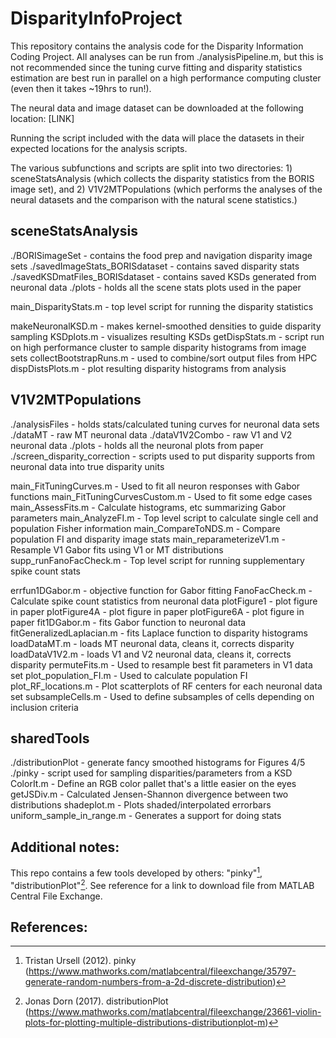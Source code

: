 # DisparityInfoProject

This repository contains the analysis code for the Disparity Information Coding Project.
All analyses can be run from ./analysisPipeline.m, but this is not recommended since the
tuning curve fitting and disparity statistics estimation are best run in parallel on a
high performance computing cluster (even then it takes ~19hrs to run!).

The neural data and image dataset can be downloaded at the following location: [LINK]

Running the script included with the data will place the datasets in their expected locations
for the analysis scripts.

The various subfunctions and scripts are split into two directories: 1) sceneStatsAnalysis
(which collects the disparity statistics from the BORIS image set), and 2) V1V2MTPopulations
(which performs the analyses of the neural datasets and the comparison with the natural scene
statistics.)

## sceneStatsAnalysis

./BORISimageSet - contains the food prep and navigation disparity image sets
./savedImageStats_BORISdataset - contains saved disparity stats
./savedKSDmatFiles_BORISdataset - contains saved KSDs generated from neuronal data
./plots - holds all the scene stats plots used in the paper

main_DisparityStats.m - top level script for running the disparity statistics

makeNeuronalKSD.m - makes kernel-smoothed densities to guide disparity sampling
KSDplots.m - visualizes resulting KSDs
getDispStats.m - script run on high performance cluster to sample disparity histograms from image sets
collectBootstrapRuns.m - used to combine/sort output files from HPC
dispDistsPlots.m - plot resulting disparity histograms from analysis

## V1V2MTPopulations

./analysisFiles - holds stats/calculated tuning curves for neuronal data sets
./dataMT - raw MT neuronal data
./dataV1V2Combo - raw V1 and V2 neuronal data
./plots - holds all the neuronal plots from paper
./screen_disparity_correction - scripts used to put disparity supports from neuronal data into true disparity units

main_FitTuningCurves.m - Used to fit all neuron responses with Gabor functions
main_FitTuningCurvesCustom.m - Used to fit some edge cases
main_AssessFits.m - Calculate histograms, etc summarizing Gabor parameters
main_AnalyzeFI.m - Top level script to calculate single cell and population Fisher information
main_CompareToNDS.m - Compare population FI and disparity image stats
main_reparameterizeV1.m - Resample V1 Gabor fits using V1 or MT distributions
supp_runFanoFacCheck.m - Top level script for running supplementary spike count stats

errfun1DGabor.m - objective function for Gabor fitting
FanoFacCheck.m - Calculate spike count statistics from neuronal data
plotFigure1 - plot figure in paper
plotFigure4A - plot figure in paper
plotFigure6A - plot figure in paper
fit1DGabor.m - fits Gabor function to neuronal data
fitGeneralizedLaplacian.m - fits Laplace function to disparity histograms
loadDataMT.m - loads MT neuronal data, cleans it, corrects disparity
loadDataV1V2.m - loads V1 and V2 neuronal data, cleans it, corrects disparity
permuteFits.m - Used to resample best fit parameters in V1 data set
plot_population_FI.m - Used to calculate population FI
plot_RF_locations.m - Plot scatterplots of RF centers for each neuronal data set
subsampleCells.m - Used to define subsamples of cells depending on inclusion criteria

## sharedTools

./distributionPlot - generate fancy smoothed histograms for Figures 4/5
./pinky - script used for sampling disparities/parameters from a KSD
ColorIt.m - Define an RGB color pallet that's a little easier on the eyes
getJSDiv.m - Calculated Jensen-Shannon divergence between two distributions
shadeplot.m - Plots shaded/interpolated errorbars
uniform_sample_in_range.m - Generates a support for doing stats

## Additional notes:
This repo contains a few tools developed by others: "pinky"[^1], "distributionPlot"[^2]. See reference for a link to download file from MATLAB Central File Exchange.

## References:
[^1]: Tristan Ursell (2012). pinky (https://www.mathworks.com/matlabcentral/fileexchange/35797-generate-random-numbers-from-a-2d-discrete-distribution)
[^2]: Jonas Dorn (2017). distributionPlot (https://www.mathworks.com/matlabcentral/fileexchange/23661-violin-plots-for-plotting-multiple-distributions-distributionplot-m)
